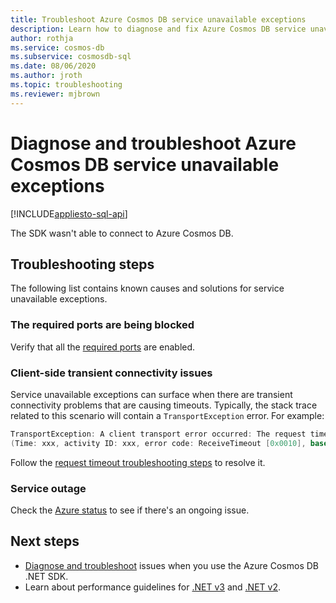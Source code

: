 ```yaml
---
title: Troubleshoot Azure Cosmos DB service unavailable exceptions
description: Learn how to diagnose and fix Azure Cosmos DB service unavailable exceptions.
author: rothja
ms.service: cosmos-db
ms.subservice: cosmosdb-sql
ms.date: 08/06/2020
ms.author: jroth
ms.topic: troubleshooting
ms.reviewer: mjbrown
---
```


# Diagnose and troubleshoot Azure Cosmos DB service unavailable exceptions
[!INCLUDE[appliesto-sql-api](../includes/appliesto-sql-api.md)]

The SDK wasn't able to connect to Azure Cosmos DB.

## Troubleshooting steps
The following list contains known causes and solutions for service unavailable exceptions.

### The required ports are being blocked
Verify that all the [required ports](sql-sdk-connection-modes.md#service-port-ranges) are enabled.

### Client-side transient connectivity issues
Service unavailable exceptions can surface when there are transient connectivity problems that are causing timeouts. Typically, the stack trace related to this scenario will contain a `TransportException` error. For example:

```C#
TransportException: A client transport error occurred: The request timed out while waiting for a server response. 
(Time: xxx, activity ID: xxx, error code: ReceiveTimeout [0x0010], base error: HRESULT 0x80131500
```

Follow the [request timeout troubleshooting steps](troubleshoot-dot-net-sdk-request-timeout.md#troubleshooting-steps) to resolve it.

### Service outage
Check the [Azure status](https://status.azure.com/status) to see if there's an ongoing issue.


## Next steps
* [Diagnose and troubleshoot](troubleshoot-dot-net-sdk.md) issues when you use the Azure Cosmos DB .NET SDK.
* Learn about performance guidelines for [.NET v3](performance-tips-dotnet-sdk-v3-sql.md) and [.NET v2](performance-tips.md).